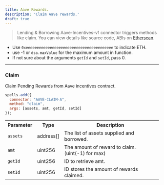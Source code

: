 ```yaml
---
title: Aave Rewards.
description: 'Claim Aave rewards.'
draft: true
---
```

> Lending & Borrowing
Aave-Incentives-v1 connector triggers methods like claim. You can view details like source code, ABIs on [Etherscan](https://etherscan.io/address/0x611c1fa59aa1d6352c4c8bd44882063c6aee85e0#code).

- Use `0xeeeeeeeeeeeeeeeeeeeeeeeeeeeeeeeeeeeeeeee` to indicate ETH.
- use -1 or `dsa.maxValue` for the maximum amount in function.
- If not sure about the arguments `getId` and `setId`, pass 0.

---

### Claim

Claim Pending Rewards from Aave incentives contract.

```javascript
spells.add({
  connector: "AAVE-CLAIM-A",
  method: "claim",
  args: [assets, amt, getId, setId]
});
```

<table class="table">
  <tr>
    <th>Parameter</th>
    <th>Type</th>
    <th>Description</th>
  </tr>
   <tr>
     <td><code>assets</code></td>
     <td>address[]</td>
     <td>The list of assets supplied and borrowed.</td>
   <tr>
   <tr>
     <td><code>amt</code></td>
     <td>uint256</td>
     <td>The amount of reward to claim. (uint(-1) for max)</td>
   <tr>
   <tr>
     <td><code>getId</code></td>
     <td>uint256</td>
     <td>ID to retrieve amt.</td>
   <tr>
   <tr>
     <td><code>setId</code></td>
     <td>uint256</td>
     <td>ID stores the amount of rewards claimed.</td>
   <tr>
</table>